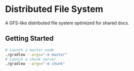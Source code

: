 # Distributed File System

A GFS-like distributed file system optimized for shared docs.

## Getting Started

```sh
# Launch a master node
./gradlew --args="-m master"
# Launch a chunk server
./gradlew --args="-m chunk"
```
